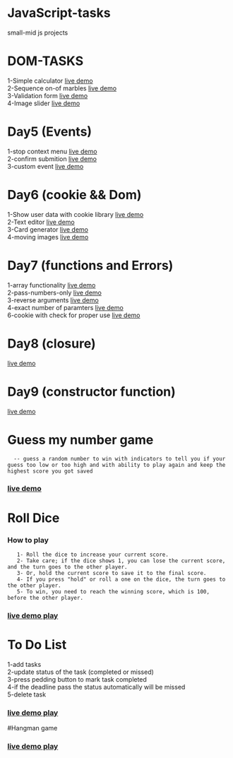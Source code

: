# JavaScript-tasks
small-mid js projects
# DOM-TASKS
  1-Simple calculator       [live demo](https://emaneldeeb.github.io/JavaScript-tasks/DOM-TASKS/calculator/Calculator.html)   
  2-Sequence on-of marbles  [live demo](https://emaneldeeb.github.io/JavaScript-tasks/DOM-TASKS/marbles/index.html)       
  3-Validation form         [live demo](https://emaneldeeb.github.io/JavaScript-tasks/DOM-TASKS/form/index.html)       
  4-Image slider            [live demo](https://emaneldeeb.github.io/JavaScript-tasks/DOM-TASKS/slider/index.html) 

# Day5 (Events)
  1-stop context menu    [live demo](https://emaneldeeb.github.io/JavaScript-tasks/Day5/stop-context-menu/index.html)   
  2-confirm submition    [live demo](https://emaneldeeb.github.io/JavaScript-tasks/Day5/confirm-submition/index.html)    
  3-custom event         [live demo](https://emaneldeeb.github.io/JavaScript-tasks/Day5/custom-event/index.html)    

# Day6 (cookie && Dom)
  1-Show user data with cookie library  [live demo](https://emaneldeeb.github.io/JavaScript-tasks/Day6/cookie/index.html)   
  2-Text editor                         [live demo](https://emaneldeeb.github.io/JavaScript-tasks/Day6/text-editor/TextStyle.html)    
  3-Card generator                      [live demo](https://emaneldeeb.github.io/JavaScript-tasks/Day6/Card-Generator/index.html)   
  4-moving images                       [live demo](https://emaneldeeb.github.io/JavaScript-tasks/Day6/moving-images/index.html)   

# Day7 (functions and Errors)
  1-array functionality               [live demo](https://emaneldeeb.github.io/JavaScript-tasks/Day7/linked-list/index.html)      
  2-pass-numbers-only                 [live demo](https://emaneldeeb.github.io/JavaScript-tasks/Day7/pass-numbers-only/index.html)        
  3-reverse arguments                 [live demo](https://emaneldeeb.github.io/JavaScript-tasks/Day7/reverse-params/index.html)       
  4-exact number of paramters         [live demo](https://emaneldeeb.github.io/JavaScript-ta7ks/Day7/exact-num-arguments/index.html)        
  6-cookie with check for proper use  [live demo](https://emaneldeeb.github.io/JavaScript-task7/Day7/cookie/index.html)         

# Day8 (closure)
  [live demo](https://emaneldeeb.github.io/JavaScript-tasks/Day8/index.html)    


# Day9 (constructor function)
  [live demo](https://emaneldeeb.github.io/JavaScript-tasks/Day9/index.html)
    

#  Guess my number game
      -- guess a random number to win with indicators to tell you if your guess too low or too high and with ability to play again and keep the highest score you got saved   
###   [live demo](https://emaneldeeb.github.io/JavaScript-tasks/Guess-My-Number/index.html)

     

# Roll Dice
  ###  How to play
       1- Roll the dice to increase your current score.
       2- Take care; if the dice shows 1, you can lose the current score, and the turn goes to the other player.
       3- Or, hold the current score to save it to the final score.
       4- If you press "hold" or roll a one on the dice, the turn goes to the other player.
       5- To win, you need to reach the winning score, which is 100, before the other player. 
  ###          [live demo play](https://emaneldeeb.github.io/JavaScript-tasks/Roll-dice/index.html)


# To Do List
  1-add tasks   
  2-update status of the task (completed or missed)     
  3-press pedding button to mark task completed           
  4-if the deadline pass the status automatically will be missed           
  5-delete task              
  ### [live demo play](https://emaneldeeb.github.io/JavaScript-tasks/To-do-list/index.html)

#Hangman game
  ### [live demo play](https://emaneldeeb.github.io/JavaScript-tasks/Hangman-game/index.html)

